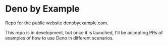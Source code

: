 # Deno by Example

Repo for the public website denobyexample.com.

This repo is in development, but once it is launched, I'll be accepting PRs of examples of how to use Deno in different scenarios.
